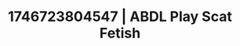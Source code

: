 ---
categories:
- Spiritual kink
- Lustful narration
- AI-generated
- Raw connection
- Neon-lit seduction
- ASMR
- Intimate POV
- Cosplay
image: /assets/images/1746723804547.jpg
layout: post
seo:
  description: Featured content with high-quality Scat Fetish, ABDL Play. HD images
    available.
  keywords: Scat Fetish, ABDL Play
  og_image: /assets/images/1746723804547.jpg
  schema_type: VisualArtwork
tags:
- ABDL Play
- Scat Fetish
- '#1746723804547'
title: 1746723804547 | ABDL Play Scat Fetish
---